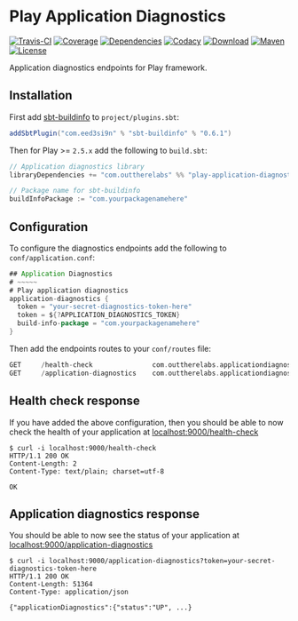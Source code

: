 # Play Application Diagnostics
[![Travis-CI][travisCiImage]][travisCiLink] [![Coverage][coverallsImg]][coverallsLink]
[![Dependencies][versionEyeImg]][versionEyeLink] [![Codacy][codacyImg]][codacyLink]
[![Download][bintrayImg]][bintrayLink] [![Maven][mavenImg]][mavenLink] [![License][licenseImg]][licenseLink]

Application diagnostics endpoints for Play framework.

[licenseImg]: https://img.shields.io/github/license/pathikrit/better-files.svg
[licenseLink]: LICENSE

[travisCiImage]: https://travis-ci.org/OutThereLabs/play-application-diagnostics.svg?branch=master
[travisCiLink]: https://travis-ci.org/OutThereLabs/play-application-diagnostics

[codacyImg]: https://api.codacy.com/project/badge/Grade/cde1cc476d14466dbb80ea325aa090d5
[codacyLink]: https://www.codacy.com/app/otl/play-application-diagnostics

[versionEyeImg]: https://www.versioneye.com/user/projects/5786c8456edb08003f207517/badge.svg?style=flat-square
[versionEyeLink]: https://www.versioneye.com/user/projects/5786c8456edb08003f207517

[coverallsImg]: https://coveralls.io/repos/github/OutThereLabs/play-application-diagnostics/badge.svg?branch=master
[coverallsLink]: https://coveralls.io/github/OutThereLabs/play-application-diagnostics

[bintrayImg]: https://api.bintray.com/packages/outtherelabs/maven/play-application-diagnostics/images/download.svg
[bintrayLink]: https://bintray.com/outtherelabs/maven/play-application-diagnostics/_latestVersion

[mavenImg]:  https://img.shields.io/maven-central/v/com.outtherelabs/play-application-diagnostics_2.11.svg
[mavenLink]: http://search.maven.org/#search%7Cga%7C1%7Cplay-application-diagnostics

## Installation

First add [sbt-buildinfo](https://github.com/sbt/sbt-buildinfo) to `project/plugins.sbt`:

```scala
addSbtPlugin("com.eed3si9n" % "sbt-buildinfo" % "0.6.1")
```

Then for Play >= `2.5.x` add the following to `build.sbt`:

```scala
// Application diagnostics library
libraryDependencies += "com.outtherelabs" %% "play-application-diagnostics" % "0.1.0"

// Package name for sbt-buildinfo
buildInfoPackage := "com.yourpackagenamehere"
```

## Configuration

To configure the diagnostics endpoints add the following to `conf/application.conf`:

```scala
## Application Diagnostics
# ~~~~~
# Play application diagnostics
application-diagnostics {
  token = "your-secret-diagnostics-token-here"
  token = ${?APPLICATION_DIAGNOSTICS_TOKEN}
  build-info-package = "com.yourpackagenamehere"
}
```

Then add the endpoints routes to your `conf/routes` file:

```scala
GET     /health-check               com.outtherelabs.applicationdiagnostics.controllers.HealthCheckController.index
GET     /application-diagnostics    com.outtherelabs.applicationdiagnostics.controllers.ApplicationDiagnosticsController.index(token)
```

## Health check response

If you have added the above configuration, then you should be able to now check the health of your application at
[localhost:9000/health-check](http://localhost:9000/health-check)

```shell
$ curl -i localhost:9000/health-check
HTTP/1.1 200 OK
Content-Length: 2
Content-Type: text/plain; charset=utf-8

OK
```

## Application diagnostics response

You should be able to now see the status of your application at
[localhost:9000/application-diagnostics](http://localhost:9000/application-diagnostics)

```shell
$ curl -i localhost:9000/application-diagnostics?token=your-secret-diagnostics-token-here
HTTP/1.1 200 OK
Content-Length: 51364
Content-Type: application/json

{"applicationDiagnostics":{"status":"UP", ...}
```
